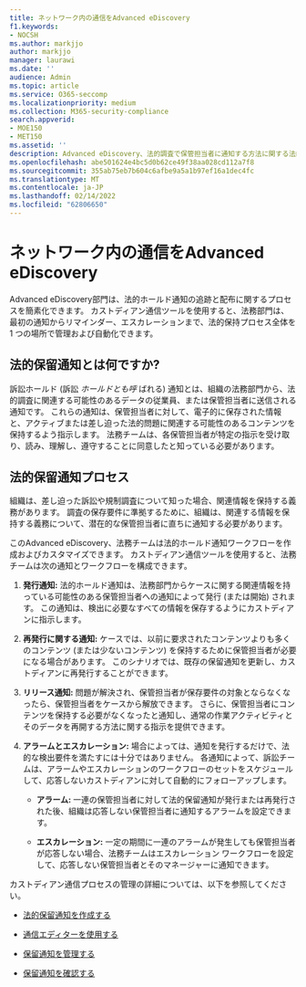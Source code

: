 ```yaml
---
title: ネットワーク内の通信をAdvanced eDiscovery
f1.keywords:
- NOCSH
ms.author: markjjo
author: markjjo
manager: laurawi
ms.date: ''
audience: Admin
ms.topic: article
ms.service: O365-seccomp
ms.localizationpriority: medium
ms.collection: M365-security-compliance
search.appverid:
- MOE150
- MET150
ms.assetid: ''
description: Advanced eDiscovery、法的調査で保管担当者に通知する方法に関する法的ホールド通知ワークフローを簡単に管理できます。
ms.openlocfilehash: abe501624e4bc5d0b62ce49f38aa028cd112a7f8
ms.sourcegitcommit: 355ab75eb7b604c6afbe9a5a1b97ef16a1dec4fc
ms.translationtype: MT
ms.contentlocale: ja-JP
ms.lasthandoff: 02/14/2022
ms.locfileid: "62806650"
---
```

# <a name="work-with-communications-in-advanced-ediscovery"></a>ネットワーク内の通信をAdvanced eDiscovery

Advanced eDiscovery部門は、法的ホールド通知の追跡と配布に関するプロセスを簡素化できます。 カストディアン通信ツールを使用すると、法務部門は、最初の通知からリマインダー、エスカレーションまで、法的保持プロセス全体を 1 つの場所で管理および自動化できます。

## <a name="what-is-a-legal-hold-notification"></a>法的保留通知とは何ですか?

訴訟ホールド (訴訟 *ホールドとも呼* ばれる) 通知とは、組織の法務部門から、法的調査に関連する可能性のあるデータの従業員、または保管担当者に送信される通知です。 これらの通知は、保管担当者に対して、電子的に保存された情報と、アクティブまたは差し迫った法的問題に関連する可能性のあるコンテンツを保持するよう指示します。 法務チームは、各保管担当者が特定の指示を受け取り、読み、理解し、遵守することに同意したと知っている必要があります。

## <a name="the-legal-hold-notification-process"></a>法的保留通知プロセス

組織は、差し迫った訴訟や規制調査について知った場合、関連情報を保持する義務があります。 調査の保存要件に準拠するために、組織は、関連する情報を保持する義務について、潜在的な保管担当者に直ちに通知する必要があります。

このAdvanced eDiscovery、法務チームは法的ホールド通知ワークフローを作成およびカスタマイズできます。 カストディアン通信ツールを使用すると、法務チームは次の通知とワークフローを構成できます。

1. **発行通知:** 法的ホールド通知は、法務部門からケースに関する関連情報を持っている可能性のある保管担当者への通知によって発行 (または開始) されます。 この通知は、検出に必要なすべての情報を保存するようにカストディアンに指示します。

2. **再発行に関する通知:** ケースでは、以前に要求されたコンテンツよりも多くのコンテンツ (または少ないコンテンツ) を保持するために保管担当者が必要になる場合があります。 このシナリオでは、既存の保留通知を更新し、カストディアンに再発行することができます。

3. **リリース通知:** 問題が解決され、保管担当者が保存要件の対象とならなくなったら、保管担当者をケースから解放できます。 さらに、保管担当者にコンテンツを保持する必要がなくなったと通知し、通常の作業アクティビティとそのデータを再開する方法に関する指示を提供できます。

4. **アラームとエスカレーション:** 場合によっては、通知を発行するだけで、法的な検出要件を満たすには十分ではありません。 各通知によって、訴訟チームは、アラームやエスカレーションのワークフローのセットをスケジュールして、応答しないカストディアンに対して自動的にフォローアップします。

   - **アラーム:** 一連の保管担当者に対して法的保留通知が発行または再発行された後、組織は応答しない保管担当者に通知するアラームを設定できます。

   - **エスカレーション:** 一定の期間に一連のアラームが発生しても保管担当者が応答しない場合、法務チームはエスカレーション ワークフローを設定して、応答しない保管担当者とそのマネージャーに通知できます。

カストディアン通信プロセスの管理の詳細については、以下を参照してください。 

- [法的保留通知を作成する](create-hold-notification.md)

- [通信エディターを使用する](using-communications-editor.md)

- [保留通知を管理する](manage-hold-notification.md)

- [保留通知を確認する](acknowledge-hold-notification.md)